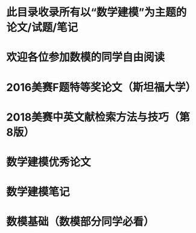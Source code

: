# 此目录收录所有以“数学建模”为主题的论文/试题/笔记
# 欢迎各位参加数模的同学自由阅读


# 2016美赛F题特等奖论文（斯坦福大学）
# 2018美赛中英文献检索方法与技巧（第8版）
# 数学建模优秀论文
# 数学建模笔记
# 数模基础（数模部分同学必看）



